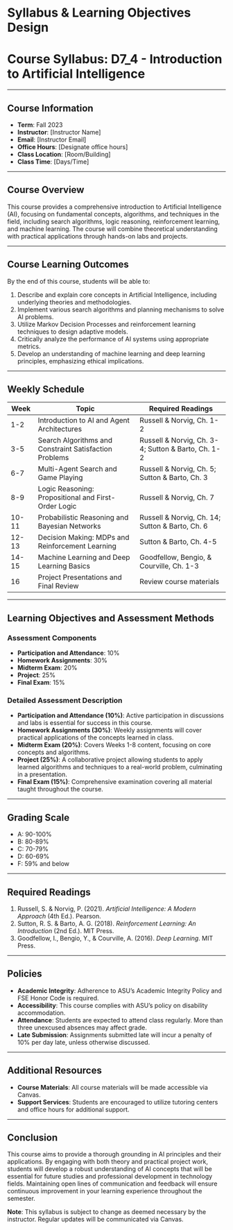 Syllabus & Learning Objectives Design
=====================================

# Course Syllabus: D7_4 - Introduction to Artificial Intelligence

---

## Course Information

- **Term**: Fall 2023
- **Instructor**: [Instructor Name]
- **Email**: [Instructor Email]
- **Office Hours**: [Designate office hours]
- **Class Location**: [Room/Building]
- **Class Time**: [Days/Time]

---

## Course Overview

This course provides a comprehensive introduction to Artificial Intelligence (AI), focusing on fundamental concepts, algorithms, and techniques in the field, including search algorithms, logic reasoning, reinforcement learning, and machine learning. The course will combine theoretical understanding with practical applications through hands-on labs and projects.

---

## Course Learning Outcomes

By the end of this course, students will be able to:
1. Describe and explain core concepts in Artificial Intelligence, including underlying theories and methodologies.
2. Implement various search algorithms and planning mechanisms to solve AI problems.
3. Utilize Markov Decision Processes and reinforcement learning techniques to design adaptive models.
4. Critically analyze the performance of AI systems using appropriate metrics.
5. Develop an understanding of machine learning and deep learning principles, emphasizing ethical implications.

---

## Weekly Schedule

| Week | Topic | Required Readings |
|------|-------|--------------------|
| 1-2 | Introduction to AI and Agent Architectures | Russell & Norvig, Ch. 1-2 |
| 3-5 | Search Algorithms and Constraint Satisfaction Problems | Russell & Norvig, Ch. 3-4; Sutton & Barto, Ch. 1-2 |
| 6-7 | Multi-Agent Search and Game Playing | Russell & Norvig, Ch. 5; Sutton & Barto, Ch. 3 |
| 8-9 | Logic Reasoning: Propositional and First-Order Logic | Russell & Norvig, Ch. 7 |
| 10-11 | Probabilistic Reasoning and Bayesian Networks | Russell & Norvig, Ch. 14; Sutton & Barto, Ch. 6 |
| 12-13 | Decision Making: MDPs and Reinforcement Learning | Sutton & Barto, Ch. 4-5 |
| 14-15 | Machine Learning and Deep Learning Basics | Goodfellow, Bengio, & Courville, Ch. 1-3 |
| 16 | Project Presentations and Final Review | Review course materials |

---

## Learning Objectives and Assessment Methods

### Assessment Components
- **Participation and Attendance**: 10%
- **Homework Assignments**: 30%
- **Midterm Exam**: 20%
- **Project**: 25%
- **Final Exam**: 15%

### Detailed Assessment Description
- **Participation and Attendance (10%)**: Active participation in discussions and labs is essential for success in this course.
- **Homework Assignments (30%)**: Weekly assignments will cover practical applications of the concepts learned in class.
- **Midterm Exam (20%)**: Covers Weeks 1-8 content, focusing on core concepts and algorithms.
- **Project (25%)**: A collaborative project allowing students to apply learned algorithms and techniques to a real-world problem, culminating in a presentation.
- **Final Exam (15%)**: Comprehensive examination covering all material taught throughout the course.

---

## Grading Scale

- A: 90-100%
- B: 80-89%
- C: 70-79%
- D: 60-69%
- F: 59% and below

---

## Required Readings

1. Russell, S. & Norvig, P. (2021). *Artificial Intelligence: A Modern Approach* (4th Ed.). Pearson.
2. Sutton, R. S. & Barto, A. G. (2018). *Reinforcement Learning: An Introduction* (2nd Ed.). MIT Press.
3. Goodfellow, I., Bengio, Y., & Courville, A. (2016). *Deep Learning*. MIT Press.

---

## Policies

- **Academic Integrity**: Adherence to ASU’s Academic Integrity Policy and FSE Honor Code is required.
- **Accessibility**: This course complies with ASU’s policy on disability accommodation.
- **Attendance**: Students are expected to attend class regularly. More than three unexcused absences may affect grade.
- **Late Submission**: Assignments submitted late will incur a penalty of 10% per day late, unless otherwise discussed.

---

## Additional Resources

- **Course Materials**: All course materials will be made accessible via Canvas.
- **Support Services**: Students are encouraged to utilize tutoring centers and office hours for additional support.

---

## Conclusion

This course aims to provide a thorough grounding in AI principles and their applications. By engaging with both theory and practical project work, students will develop a robust understanding of AI concepts that will be essential for future studies and professional development in technology fields. Maintaining open lines of communication and feedback will ensure continuous improvement in your learning experience throughout the semester. 

**Note**: This syllabus is subject to change as deemed necessary by the instructor. Regular updates will be communicated via Canvas.
